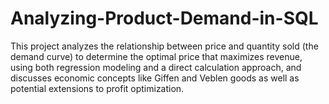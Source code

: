 # Analyzing-Product-Demand-in-SQL
This project analyzes the relationship between price and quantity sold (the demand curve) to determine the optimal price that maximizes revenue, using both regression modeling and a direct calculation approach, and discusses economic concepts like Giffen and Veblen goods as well as potential extensions to profit optimization.
